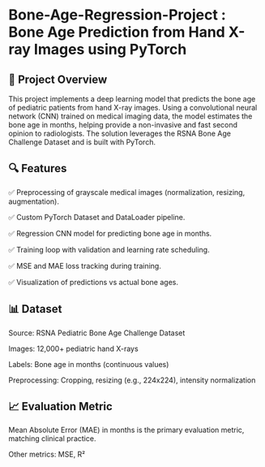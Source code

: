 # Bone-Age-Regression-Project : Bone Age Prediction from Hand X-ray Images using PyTorch
## 📌 Project Overview
This project implements a deep learning model that predicts the bone age of pediatric patients from hand X-ray images. Using a convolutional neural network (CNN) trained on medical imaging data, the model estimates the bone age in months, helping provide a non-invasive and fast second opinion to radiologists. The solution leverages the RSNA Bone Age Challenge Dataset and is built with PyTorch.

## 🔍 Features
✅ Preprocessing of grayscale medical images (normalization, resizing, augmentation).

✅ Custom PyTorch Dataset and DataLoader pipeline.

✅ Regression CNN model for predicting bone age in months.

✅ Training loop with validation and learning rate scheduling.

✅ MSE and MAE loss tracking during training.

✅ Visualization of predictions vs actual bone ages.

## 📊 Dataset
Source: RSNA Pediatric Bone Age Challenge Dataset

Images: 12,000+ pediatric hand X-rays

Labels: Bone age in months (continuous values)

Preprocessing: Cropping, resizing (e.g., 224x224), intensity normalization

## 📈 Evaluation Metric
Mean Absolute Error (MAE) in months is the primary evaluation metric, matching clinical practice.

Other metrics: MSE, R²

